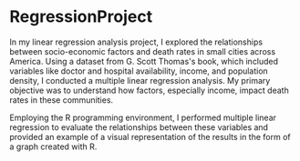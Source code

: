 # RegressionProject


In my linear regression analysis project, I explored the relationships between socio-economic factors and death rates in small cities across America. Using a dataset from G. Scott Thomas's book, which included variables like doctor and hospital availability, income, and population density, I conducted a multiple linear regression analysis. My primary objective was to understand how factors, especially income, impact death rates in these communities.

Employing the R programming environment, I performed multiple linear regression to evaluate the relationships between these variables and provided an example of a visual representation of the results in the form of a graph created with R. 
